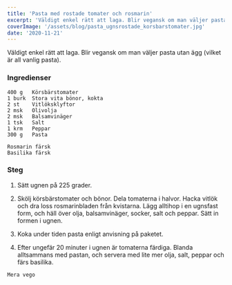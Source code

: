 ```yaml
---
title: 'Pasta med rostade tomater och rosmarin'
excerpt: 'Väldigt enkel rätt att laga. Blir vegansk om man väljer pasta utan ägg (vilket är all vanlig pasta).'
coverImage: '/assets/blog/pasta_ugnsrostade_korsbarstomater.jpg'
date: '2020-11-21'
---
```


Väldigt enkel rätt att laga. Blir vegansk om man väljer pasta utan ägg (vilket är all vanlig pasta).

### Ingredienser

```
400 g	Körsbärstomater
1 burk	Stora vita bönor, kokta
2 st	Vitlöksklyftor
2 msk	Olivolja
2 msk	Balsamvinäger
1 tsk	Salt
1 krm	Peppar
300 g	Pasta

Rosmarin färsk
Basilika färsk
```

### Steg

1. Sätt ugnen på 225 grader.

2. Skölj körsbärstomater och bönor. Dela tomaterna i halvor. Hacka vitlök och dra loss rosmarinbladen från kvistarna. Lägg alltihop i en ugnsfast form, och häll över olja, balsamvinäger, socker, salt och peppar. Sätt in formen i ugnen.

3. Koka under tiden pasta enligt anvisning på paketet.

4. Efter ungefär 20 minuter i ugnen är tomaterna färdiga. Blanda alltsammans med pastan, och servera med lite mer olja, salt, peppar och färs basilika.

`Mera vego`
